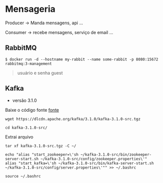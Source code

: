 # Mensageria

Producer -> Manda mensagens, api ...

<p>
Consumer -> recebe mensagens, serviço de email ...


## RabbitMQ

```
$ docker run -d --hostname my-rabbit --name some-rabbit -p 8080:15672 rabbitmq:3-management
```
> usuário e senha guest


## Kafka

* versão 3.1.0

Baixe o código fonte [fonte](https://dlcdn.apache.org/kafka/3.1.0/kafka-3.1.0-src.tgz)

```
wget https://dlcdn.apache.org/kafka/3.1.0/kafka-3.1.0-src.tgz

cd kafka-3.1.0-src/
```

Extrai arquivo
```
tar xf kafka-3.1.0-src.tgz -C ~/

echo "alias "start_zookeeper=\'sh ~/kafka-3.1.0-src/bin/zookeeper-server-start.sh ~/kafka-3.1.0-src/config/zookeeper.properties\'" 
alias "start_kafka=\'sh ~/kafka-3.1.0-src/bin/kafka-server-start.sh ~/kafka-3.1.0-src/config/server.properties\'"" >> ~/.bashrc

source ~/.bashrc
```

